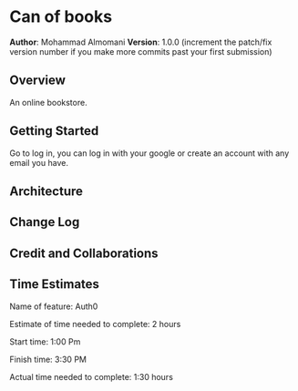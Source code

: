 # Can of books

**Author**: Mohammad Almomani
**Version**: 1.0.0 (increment the patch/fix version number if you make more commits past your first submission)

## Overview
<!-- Provide a high level overview of what this application is and why you are building it, beyond the fact that it's an assignment for this class. (i.e. What's your problem domain?) -->
An online bookstore.

## Getting Started
<!-- What are the steps that a user must take in order to build this app on their own machine and get it running? -->
Go to log in, you can log in with your google or create an account with any email you have.

## Architecture
<!-- Provide a detailed description of the application design. What technologies (languages, libraries, etc) you're using, and any other relevant design information. -->

## Change Log
<!-- Use this area to document the iterative changes made to your application as each feature is successfully implemented. Use time stamps. Here's an example:

01-01-2001 4:59pm - Application now has a fully-functional express server, with a GET route for the location resource. -->

## Credit and Collaborations
<!-- Give credit (and a link) to other people or resources that helped you build this application. -->


## Time Estimates

Name of feature: Auth0

Estimate of time needed to complete: 2 hours

Start time: 1:00 Pm

Finish time: 3:30 PM

Actual time needed to complete: 1:30 hours